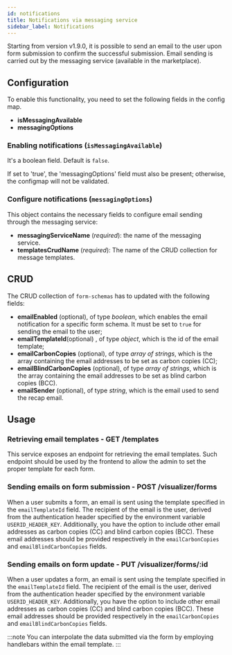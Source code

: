 ```yaml
---
id: notifications
title: Notifications via messaging service
sidebar_label: Notifications
---
```


<!--
WARNING: this file was automatically generated by Mia-Platform Doc Aggregator.
DO NOT MODIFY IT BY HAND.
Instead, modify the source file and run the aggregator to regenerate this file.
-->

Starting from version v1.9.0, it is possible to send an email to the user upon form submission to confirm the successful submission.
Email sending is carried out by the messaging service (available in the marketplace).

## Configuration
To enable this functionality, you need to set the following fields in the config map.
- **isMessagingAvailable**
- **messagingOptions**

### Enabling notifications (`isMessagingAvailable`)
It's a boolean field. Default is `false`.

If set to 'true', the 'messagingOptions' field must also be present; otherwise, the configmap will not be validated.

### Configure notifications (`messagingOptions`)
This object contains the necessary fields to configure email sending through the messaging service:

- **messagingServiceName** (*required*): the name of the messaging service.
- **templatesCrudName** (*required*): The name of the CRUD collection for message templates.

## CRUD
The CRUD collection of `form-schemas` has to updated with the following fields:

- **emailEnabled** (optional), of type *boolean*, which enables the email notification for a specific form schema. It must be set to `true` for sending the email to the user;
- **emailTemplateId**(optional) , of type *object*, which is the id of the email template;
- **emailCarbonCopies** (optional), of type *array of strings*, which is the array containing the email addresses to be set as carbon copies (CC);
- **emailBlindCarbonCopies** (optional), of type *array of strings*, which is the array containing the email addresses to be set as blind carbon copies (BCC).
- **emailSender** (optional), of type *string*, which is the email used to send the recap email.

## Usage

### Retrieving email templates - GET /templates
This service exposes an endpoint for retrieving the email templates. Such endpoint should be used by the frontend to allow the admin to set the proper template for each form.

### Sending emails on form submission - POST /visualizer/forms
When a user submits a form, an email is sent using the template specified in the `emailTemplateId` field. The recipient of the email is the user, derived from the authentication header specified by the environment variable `USERID_HEADER_KEY`. Additionally, you have the option to include other email addresses as carbon copies (CC) and blind carbon copies (BCC). These email addresses should be provided respectively in the `emailCarbonCopies` and `emailBlindCarbonCopies` fields.

### Sending emails on form update - PUT /visualizer/forms/:id
When a user updates a form, an email is sent using the template specified in the `emailTemplateId` field. The recipient of the email is the user, derived from the authentication header specified by the environment variable `USERID_HEADER_KEY`. Additionally, you have the option to include other email addresses as carbon copies (CC) and blind carbon copies (BCC). These email addresses should be provided respectively in the `emailCarbonCopies` and `emailBlindCarbonCopies` fields.

:::note
You can interpolate the data submitted via the form by employing handlebars within the email template.
:::
